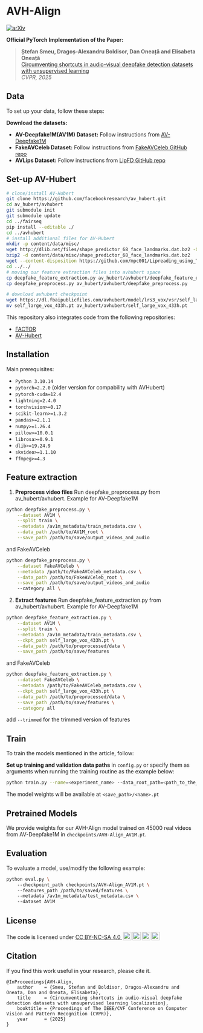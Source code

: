 # AVH-Align

[![arXiv](https://img.shields.io/badge/-arXiv-B31B1B.svg?style=for-the-badge)](https://arxiv.org/abs/2412.00175)

**Official PyTorch Implementation of the Paper:**

> **Ștefan Smeu, Dragoș-Alexandru Boldisor, Dan Oneață and Elisabeta Oneață**  
> [Circumventing shortcuts in audio-visual deepfake detection datasets with unsupervised learning](https://arxiv.org/abs/2412.00175)  
> *CVPR, 2025*

## Data

To set up your data, follow these steps:

**Download the datasets:**
   - **AV-Deepfake1M(AV1M) Dataset:** Follow instructions from [AV-Deepfake1M](https://github.com/ControlNet/AV-Deepfake1M)
   - **FakeAVCeleb Dataset:** Follow instructions from [FakeAVCeleb GitHub repo](https://github.com/DASH-Lab/FakeAVCeleb)
   - **AVLips Dataset:** Follow instructions from [LipFD GitHub repo](https://github.com/AaronComo/LipFD)

## Set-up AV-Hubert
```bash 
# clone/install AV-Hubert
git clone https://github.com/facebookresearch/av_hubert.git
cd av_hubert/avhubert
git submodule init
git submodule update
cd ../fairseq
pip install --editable ./
cd ../avhubert
# install additional files for AV-Hubert
mkdir -p content/data/misc/
wget http://dlib.net/files/shape_predictor_68_face_landmarks.dat.bz2 -O content/data/misc/shape_predictor_68_face_landmarks.dat.bz2
bzip2 -d content/data/misc/shape_predictor_68_face_landmarks.dat.bz2
wget --content-disposition https://github.com/mpc001/Lipreading_using_Temporal_Convolutional_Networks/raw/master/preprocessing/20words_mean_face.npy -O content/data/misc/20words_mean_face.npy
cd ../../
# moving our feature extraction files into avhubert space
cp deepfake_feature_extraction.py av_hubert/avhubert/deepfake_feature_extraction.py 
cp deepfake_preprocess.py av_hubert/avhubert/deepfake_preprocess.py

# download avhubert checkpoint
wget https://dl.fbaipublicfiles.com/avhubert/model/lrs3_vox/vsr/self_large_vox_433h.pt
mv self_large_vox_433h.pt av_hubert/avhubert/self_large_vox_433h.pt
```

This repository also integrates code from the following repositories:
- [FACTOR](https://github.com/talreiss/FACTOR)
- [AV-Hubert](https://github.com/facebookresearch/av_hubert)

## Installation

Main prerequisites:

* `Python 3.10.14`
* `pytorch=2.2.0` (older version for compability with AVHubert)
* `pytorch-cuda=12.4`
* `lightning=2.4.0`
* `torchvision>=0.17`
* `scikit-learn>=1.3.2`
* `pandas>=2.1.1`
* `numpy>=1.26.4`
* `pillow>=10.0.1`
* `librosa>=0.9.1`
* `dlib>=19.24.9`
* `skvideo>=1.1.10`
* `ffmpeg>=4.3`

## Feature extraction

1. **Preprocess video files**
Run deepfake_preprocess.py from av_hubert/avhubert. Example for AV-Deepfake1M
```bash
python deepfake_preprocess.py \
    --dataset AV1M \
    --split train \
    --metadata /av1m_metadata/train_metadata.csv \
    --data_path /path/to/AV1M_root \
    --save_path /path/to/save/output_videos_and_audio
```
and FakeAVCeleb
```bash
python deepfake_preprocess.py \
    --dataset FakeAVCeleb \
    --metadata /path/to/FakeAVCeleb_metadata.csv \
    --data_path /path/to/FakeAVCeleb_root \
    --save_path /path/to/save/output_videos_and_audio
    --category all \
```

2. **Extract features**
Run deepfake_feature_extraction.py from av_hubert/avhubert. Example for AV-Deepfake1M

```bash
python deepfake_feature_extraction.py \
    --dataset AV1M \
    --split train \
    --metadata /av1m_metadata/train_metadata.csv \
    --ckpt_path self_large_vox_433h.pt \
    --data_path /path/to/preprocessed/data \
    --save_path /path/to/save/features
```
and FakeAVCeleb
```bash
python deepfake_feature_extraction.py \
    --dataset FakeAVCeleb \
    --metadata /path/to/FakeAVCeleb_metadata.csv \
    --ckpt_path self_large_vox_433h.pt \
    --data_path /path/to/preprocessed/data \
    --save_path /path/to/save/features \
    --category all
```

add ```--trimmed``` for the trimmed version of features

## Train

 To train the models mentioned in the article, follow:

 **Set up training and validation data paths** in `config.py` or specify them as arguments when running the training routine as the example below:

 ```bash
 python train.py --name=<experiment_name> --data_root_path=<path_to_the_features_data> --metadata_root_path=<path_to_the_folder_containing_the_dataset_metadata_files>
 ```
 The model weights will be available at `<save_path>/<name>.pt`

## Pretrained Models
We provide weights for our AVH-Align model trained on 45000 real videos from AV-Deepfake1M in `checkpoints/AVH-Align_AV1M.pt`.

## Evaluation

To evaluate a model, use/modify the following example:

```bash 
python eval.py \ 
    --checkpoint_path checkpoints/AVH-Align_AV1M.pt \ 
    --features_path /path/to/saved/features \ 
    --metadata /av1m_metadata/test_metadata.csv \ 
    --dataset AV1M 
```

## License

<p xmlns:cc="http://creativecommons.org/ns#">The code is licensed under <a href="https://creativecommons.org/licenses/by-nc-sa/4.0/?ref=chooser-v1" target="_blank" rel="license noopener noreferrer" style="display:inline-block;">CC BY-NC-SA 4.0 <img style="height:22px!important;margin-left:3px;vertical-align:text-bottom;" src="https://mirrors.creativecommons.org/presskit/icons/cc.svg?ref=chooser-v1" alt=""><img style="height:22px!important;margin-left:3px;vertical-align:text-bottom;" src="https://mirrors.creativecommons.org/presskit/icons/by.svg?ref=chooser-v1" alt=""><img style="height:22px!important;margin-left:3px;vertical-align:text-bottom;" src="https://mirrors.creativecommons.org/presskit/icons/nc.svg?ref=chooser-v1" alt=""><img style="height:22px!important;margin-left:3px;vertical-align:text-bottom;" src="https://mirrors.creativecommons.org/presskit/icons/sa.svg?ref=chooser-v1" alt=""></a></p>

## Citation

If you find this work useful in your research, please cite it.

```
@InProceedings{AVH-Align,
    author    = {Smeu, Stefan and Boldisor, Dragos-Alexandru and Oneata, Dan and Oneata, Elisabeta},
    title     = {Circumventing shortcuts in audio-visual deepfake detection datasets with unsupervised learning localization},
    booktitle = {Proceedings of The IEEE/CVF Conference on Computer Vision and Pattern Recognition (CVPR)},
    year      = {2025}
}
```
